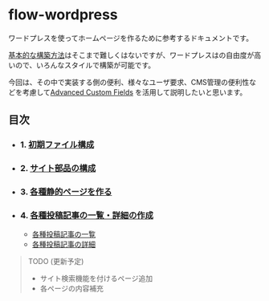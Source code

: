 # flow-wordpress

ワードプレスを使ってホームページを作るために参考するドキュメントです。

[基本的な構築方法](https://goo.gl/7dfTKF)はそこまで難しくはないですが、ワードプレスはの自由度が高いので、いろんなスタイルで構築が可能です。

今回は、その中で実装する側の便利、様々なユーザ要求、CMS管理の便利性などを考慮して[Advanced Custom Fields](https://www.advancedcustomfields.com/) を活用して説明したいと思います。

## 目次

- ### 1. [初期ファイル構成](./docs/create-starer-files.md)
- ### 2. [サイト部品の構成](/docs/page-part.md)
- ### 3. [各種静的ページを作る](/docs/static-pages.md)
- ### 4. [各種投稿記事の一覧・詳細の作成](/docs/post-types-and-archive.md)
  - [各種投稿記事の一覧](/docs/post-types-and-archive.md#各種投稿記事の一覧)
  - [各種投稿記事の詳細](/docs/post-types-and-archive.md#各種投稿記事の詳細)

> TODO (更新予定)
> - サイト検索機能を付けるページ追加
> - 各ページの内容補充
